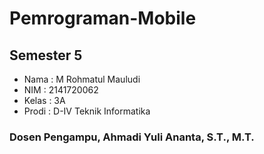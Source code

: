 # Pemrograman-Mobile
## Semester 5
* Nama : M Rohmatul Mauludi
* NIM : 2141720062
* Kelas : 3A
* Prodi : D-IV Teknik Informatika
### Dosen Pengampu, Ahmadi Yuli Ananta, S.T., M.T.
